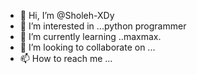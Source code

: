 - 👋 Hi, I’m @Sholeh-XDy
- 👀 I’m interested in ...python programmer
- 🌱 I’m currently learning ..maxmax.
- 💞️ I’m looking to collaborate on ...
- 📫 How to reach me ...

<!---
Sholeh-XDy/Sholeh-XDy is a ✨ special ✨ repository because its `README.md` (this file) appears on your GitHub profile.
You can click the Preview link to take a look at your changes.
--->
